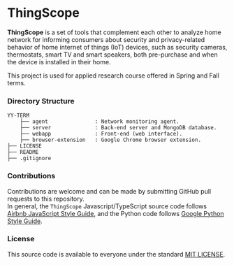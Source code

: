# ThingScope
**ThingScope** is a set of tools that complement each other to analyze home network for informing consumers about security and privacy-related behavior of home
internet of things (IoT) devices, such as security cameras, thermostats, smart TV and smart
speakers, both pre-purchase and when the device is installed in their home.

This project is used for applied research course offered in Spring and Fall terms. 

### Directory Structure
```
YY-TERM
    ├── agent               : Network monitoring agent.
    ├── server              : Back-end server and MongoDB database.
    ├── webapp              : Front-end (web interface).
    ├── browser-extension   : Google Chrome browser extension.
├── LICENSE
├── README
├── .gitignore
```

### Contributions
Contributions are welcome and can be made by submitting GitHub pull requests
to this repository.  
In general, the `ThingScope` Javascript/TypeScript source code follows [Airbnb JavaScript Style Guide](https://github.com/airbnb/javascript), and the Python code follows [Google Python Style Guide](https://google.github.io/styleguide/pyguide.html).


### License
This source code is available to everyone under the standard
[MIT LICENSE](https://github.com/irtlab/thingscope/blob/master/LICENSE).

